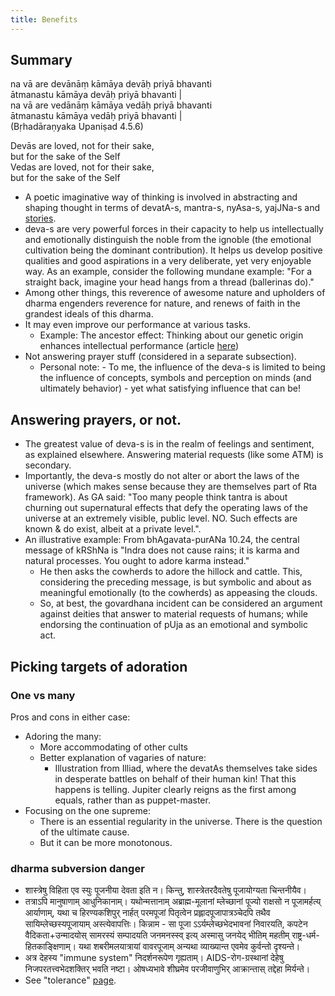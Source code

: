 ```yaml
---
title: Benefits
---
```


## Summary
na vā are devānāṃ kāmāya devāḥ priyā bhavanti  
ātmanastu kāmāya devāḥ priyā bhavanti |  
na vā are vedānāṃ kāmāya vedāḥ priyā bhavanti  
ātmanastu kāmāya vedāḥ priyā bhavanti |  
(Bṛhadāraṇyaka Upaniṣad 4.5.6)  

Devās are loved, not for their sake,  
but for the sake of the Self  
Vedas are loved, not for their sake,  
but for the sake of the Self  


- A poetic imaginative way of thinking is involved in abstracting and shaping thought in terms of devatA-s, mantra-s, nyAsa-s, yajJNa-s and [stories](../myth/).
- deva-s are very powerful forces in their capacity to help us intellectually and emotionally distinguish the noble from the ignoble (the emotional cultivation being the dominant contribution). It helps us develop positive qualities and good aspirations in a very deliberate, yet very enjoyable way. As an example, consider the following mundane example: "For a straight back, imagine your head hangs from a thread (ballerinas do)."
- Among other things, this reverence of awesome nature and upholders of dharma engenders reverence for nature, and renews of faith in the grandest ideals of this dharma.
- It may even improve our performance at various tasks.
    - Example: The ancestor effect: Thinking about our genetic origin enhances intellectual performance (article [here](http://onlinelibrary.wiley.com/doi/10.1002/ejsp.778/abstract))
- Not answering prayer stuff (considered in a separate subsection).
    - Personal note: - To me, the influence of the deva-s is limited to being the influence of concepts, symbols and perception on minds (and ultimately behavior) - yet what satisfying influence that can be!

## Answering prayers, or not.

- The greatest value of deva-s is in the realm of feelings and sentiment, as explained elsewhere. Answering material requests (like some ATM) is secondary.
- Importantly, the deva-s mostly do not alter or abort the laws of the universe (which makes sense because they are themselves part of Rta framework). As GA said: "Too many people think tantra is about churning out supernatural effects that defy the operating laws of the universe at an extremely visible, public level. NO. Such effects are known & do exist, albeit at a private level.".
- An illustrative example: From bhAgavata-purANa 10.24, the central message of kRShNa is "Indra does not cause rains; it is karma and natural processes. You ought to adore karma instead."
    - He then asks the cowherds to adore the hillock and cattle. This, considering the preceding message, is but symbolic and about as meaningful emotionally (to the cowherds) as appeasing the clouds.
    - So, at best, the govardhana incident can be considered an argument against deities that answer to material requests of humans; while endorsing the continuation of pUja as an emotional and symbolic act.


## Picking targets of adoration
### One vs many
Pros and cons in either case:
- Adoring the many:
  - More accommodating of other cults
  - Better explanation of vagaries of nature:
      - Illustration from Illiad, where the devatAs themselves take sides in desperate battles on behalf of their human kin! That this happens is telling. Jupiter clearly reigns as the first among equals, rather than as puppet-master.
- Focusing on the one supreme:
    - There is an essential regularity in the universe. There is the question of the ultimate cause.
    - But it can be more monotonous.

### dharma subversion danger
- शास्त्रेषु विहिता एव स्युः पूजनीया देवता इति न। किन्तु, शास्त्रेतरदैवतेषु पूजायोग्यता चिन्तनीयैव।
- तत्राऽपि मानुषाणाम् आधुनिकानाम्। यथोन्मत्तानाम् अब्राह्म\-मूलानां म्लेच्छानां पूज्यो राक्षसो न पूजामर्हत्य् आर्याणाम्, यथा च हिरण्यकशिपुर् नार्हत् परमपूजां पितृत्वेन प्रह्लादपूजापात्रञ्चेदपि तथैव सायिम्लेच्छस्यपूजायाम् अस्त्येवापत्तिः। किन्नाम \- सा पूजा ऽऽर्यम्लेच्छभेदभावनां निवारयति, कपटेन वैदिकता+उन्मादयोस् सामरस्यं सम्पादयति जनमनस्स्व् इत्य् अस्मासु जनयेद् भीतिम् महतीम् राष्ट्र-धर्म-हितकाङ्क्षिणाम्। यथा शबरीमलयात्रायां वावरपूजाम् अन्यथा व्याख्यान्त एवमेव कुर्वन्तो दृश्यन्ते।
- अत्र देहस्य "immune system" निदर्शनरूपेण गृह्यताम्। AIDS-रोग-ग्रस्थानां देहेषु निजपरतत्त्वभेदशक्तिर् भवति नष्टा। ओषध्यभावे शीघ्रमेव परजीवाणुभिर् आक्रान्तास् तद्देहा मिर्यन्ते।
- See "tolerance" [page](../../../polity/external-affairs/tolerance/).
